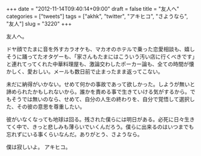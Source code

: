 +++
date = "2012-11-14T09:40:14+09:00"
draft = false
title = "友人へ"
categories = ["tweets"]
tags = ["akhk", "twitter", "アキヒコ", "さようなら", "友人"]
slug = "3220"
+++

友人へ。

ドヤ顔でたまに音を外すカラオケも、マカオのホテルで乗った恋愛相談も、嬉しそうに踊ってたオタゲーも、「家さんもたまにはこういう汚い店に行くべきです」と連れてってくれた中華料理屋も、激論交わしたポーカー論も、全ての時間が懐かしく、愛おしい。メールも数日前で止まったまま返ってこない。

未だに納得がいかない。せめて何かの事故であって欲しかった。しようが無いと諦められたかもしれないから。誰かを責める事で生きていける気がするから。でもそうでは無いのなら、せめて、自分の人生の終わりを、自分で覚悟して選択した、その彼の意思を尊重したい。

彼がいなくなっても地球は回る。残された僕らには明日がある。必死に日々生きてく中で、きっと悲しみも薄らいでいくんだろう。僕らに出来るのはいつまでも忘れずにいる事くらいなんだ。ありがとう、さようなら。

僕は寂しいよ。
アキヒコ。
